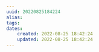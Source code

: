 ```yaml
---
uuid: 20220825184224
alias:
tags: 
dates:
	created: 2022-08-25 18:42:24
	updated: 2022-08-25 18:42:24
---
```





